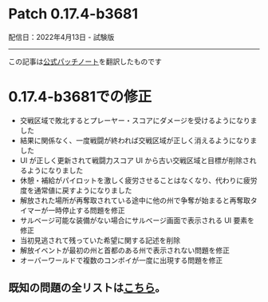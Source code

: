 # Patch 0.17.4-b3681

配信日：2022年4月13日 - 試験版

---

この記事は[公式パッチノート](https://braceyourselfgames.com/updates/phantom-brigade/patch-0-17-4-b3681/)を翻訳したものです

# 0.17.4-b3681での修正

- 交戦区域で敗北するとプレーヤー・スコアにダメージを受けるようになりました
- 結果に関係なく、一度戦闘が終われば交戦区域が正しく消えるようになりました
- UI が正しく更新されて戦闘力スコア UI から古い交戦区域と目標が削除されるようになりました
- 休憩・補給がパイロットを激しく疲労させることはなくなり、代わりに疲労度を通常値に戻すようになりました
- 解放された場所が再奪取されている途中に他の州で争奪が始まると再奪取タイマーが一時停止する問題を修正
- サルベージ可能な装備がない場合にサルベージ画面で表示される UI 要素を修正
- 当初見逃されて残っていた希望に関する記述を削除
- 解放イベントが最初の州と首都のある州で表示されない問題を修正
- オーバーワールドで複数のコンボイが一度に出現する問題を修正


## 既知の問題の全リストは[こちら](https://braceyourselfgames.com/phantom-brigade/known-issues/)。
